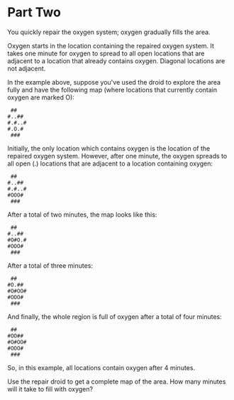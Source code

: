 # Part Two

You quickly repair the oxygen system; oxygen gradually fills the area.

Oxygen starts in the location containing the repaired oxygen system. It takes one minute for oxygen to spread to all open locations that are adjacent to a location that already contains oxygen. Diagonal locations are not adjacent.

In the example above, suppose you've used the droid to explore the area fully and have the following map (where locations that currently contain oxygen are marked O):

```
 ##
#..##
#.#..#
#.O.#
 ###
```

Initially, the only location which contains oxygen is the location of the repaired oxygen system. However, after one minute, the oxygen spreads to all open (.) locations that are adjacent to a location containing oxygen:

```
 ##
#..##
#.#..#
#OOO#
 ###
```

After a total of two minutes, the map looks like this:

```
 ##
#..##
#O#O.#
#OOO#
 ###
```

After a total of three minutes:

```
 ##
#O.##
#O#OO#
#OOO#
 ###
```

And finally, the whole region is full of oxygen after a total of four minutes:

```
 ##
#OO##
#O#OO#
#OOO#
 ###
```

So, in this example, all locations contain oxygen after 4 minutes.

Use the repair droid to get a complete map of the area. How many minutes will it take to fill with oxygen?
